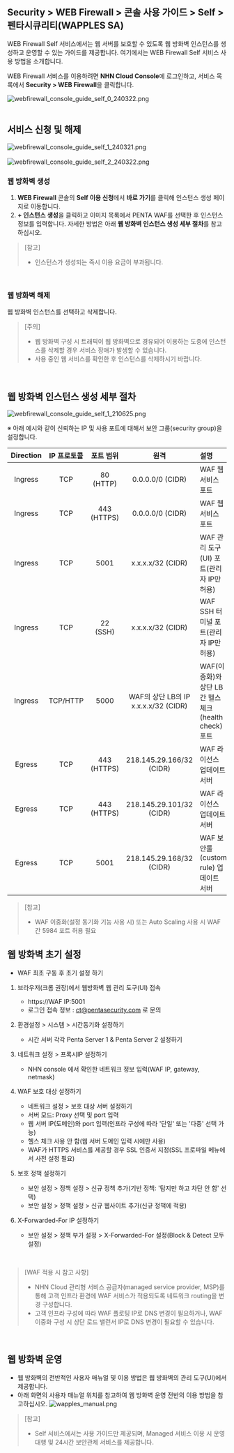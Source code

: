 ## Security > WEB Firewall > 콘솔 사용 가이드 > Self > 펜타시큐리티(WAPPLES SA)

WEB Firewall Self 서비스에서는 웹 서버를 보호할 수 있도록 웹 방화벽 인스턴스를 생성하고 운영할 수 있는 가이드를 제공합니다.
여기에서는 WEB Firewall Self 서비스 사용 방법을 소개합니다.

WEB Firewall 서비스를 이용하려면 **NHN Cloud Console**에 로그인하고, 서비스 목록에서 **Security > WEB Firewall**을 클릭합니다.

![webfirewall_console_guide_self_0_240322.png](https://kr1-api-object-storage.nhncloudservice.com/v1/AUTH_2acdfabf4efe4efc8a04c00b348110c9/cdn_origin/prod_web_firewall/Penta/webfirewall_console_guide_self_0_240322.png)
<br><br>

## 서비스 신청 및 해제

![webfirewall_console_guide_self_1_240321.png](https://kr1-api-object-storage.nhncloudservice.com/v1/AUTH_2acdfabf4efe4efc8a04c00b348110c9/cdn_origin/prod_web_firewall/Penta/webfirewall_console_guide_self_1_240321.png)
<br><br>
![webfirewall_console_guide_self_2_240322.png](https://kr1-api-object-storage.nhncloudservice.com/v1/AUTH_2acdfabf4efe4efc8a04c00b348110c9/cdn_origin/prod_web_firewall/Penta/webfirewall_console_guide_self_2_240322.png)


### 웹 방화벽 생성

1. **WEB Firewall** 콘솔의 **Self 이용 신청**에서 **바로 가기**를 클릭해 인스턴스 생성 페이지로 이동합니다.
2. **+ 인스턴스 생성**을 클릭하고 이미지 목록에서 PENTA WAF를 선택한 후 인스턴스 정보를 입력합니다. 자세한 방법은 아래 **웹 방화벽 인스턴스 생성 세부 절차**를 참고하십시오.

> [참고]
> * 인스턴스가 생성되는 즉시 이용 요금이 부과됩니다.
<br>

### 웹 방화벽 해제

웹 방화벽 인스턴스를 선택하고 삭제합니다.

> [주의]
> * 웹 방화벽 구성 시 트래픽이 웹 방화벽으로 경유되어 이용하는 도중에 인스턴스를 삭제할 경우 서비스 장애가 발생할 수 있습니다.<BR>
> * 사용 중인 웹 서비스를 확인한 후 인스턴스를 삭제하시기 바랍니다.
<br>

## 웹 방화벽 인스턴스 생성 세부 절차

![webfirewall_console_guide_self_1_210625.png](https://static.toastoven.net/prod_web_firewall/webfirewall_console_guide_self_penta_230904.png)
<br>

※ 아래 예시와 같이 신뢰하는 IP 및 사용 포트에 대해서 보안 그룹(security group)을 설정합니다.

| Direction | IP 프로토콜 | 포트 범위 | 원격 | 설명 |
| :-------: | :-----: | :---: | :---: | :--- |
| Ingress | TCP | 80 (HTTP) | 0.0.0.0/0 (CIDR) | WAF 웹 서비스 포트 |
| Ingress | TCP | 443 (HTTPS) | 0.0.0.0/0 (CIDR) | WAF 웹 서비스 포트 |
| Ingress | TCP | 5001 | x.x.x.x/32 (CIDR) | WAF 관리 도구(UI) 포트(관리자 IP만 허용) |
| Ingress | TCP | 22 (SSH) | x.x.x.x/32 (CIDR) | WAF SSH 터미널 포트(관리자 IP만 허용) |
| Ingress | TCP/HTTP | 5000 | WAF의 상단 LB의 IP<BR>x.x.x.x/32 (CIDR) | WAF(이중화)와 상단 LB간 헬스체크(health check) 포트 |
| Egress | TCP | 443 (HTTPS) | 218.145.29.166/32 (CIDR) | WAF 라이선스 업데이트 서버 
| Egress | TCP | 443 (HTTPS) | 218.145.29.101/32 (CIDR) | WAF 라이선스 업데이트 서버 |
| Egress | TCP | 5001 | 218.145.29.168/32 (CIDR) | WAF 보안룰(custom rule) 업데이트 서버 |

> [참고]
> * WAF 이중화(설정 동기화 기능 사용 시) 또는 Auto Scaling 사용 시 WAF 간 5984 포트 허용 필요

## 웹 방화벽 초기 설정

* WAF 최초 구동 후 초기 설정 하기

1. 브라우저(크롬 권장)에서 웹방화벽 웹 관리 도구(UI) 접속
    * https://WAF IP:5001
    * 로그인 접속 정보 : ct@pentasecurity.com 로 문의

2. 환경설정 > 시스템 > 시간동기화 설정하기
    * 시간 서버 각각 Penta Server 1 &  Penta Server 2 설정하기

3. 네트워크 설정 > 프록시IP 설정하기
    * NHN console 에서 확인한 네트워크 정보 입력(WAF IP, gateway, netmask)

4. WAF 보호 대상 설정하기
    * 네트워크 설정 > 보호 대상 서버 설정하기
    * 서버 모드: Proxy 선택 및 port 입력
    * 웹 서버 IP(도메인)와 port 입력(인프라 구성에 따라 '단일' 또는 '다중' 선택 가능)
    * 헬스 체크 사용 안 함(웹 서버 도메인 입력 시에만 사용)
    * WAF가 HTTPS 서비스를 제공할 경우 SSL 인증서 지정(SSL 프로파일 메뉴에서 사전 설정 필요)

5. 보호 정책 설정하기
    * 보안 설정 > 정책 설정 > 신규 정책 추가(기반 정책: '탐지만 하고 차단 안 함' 선택)
    * 보안 설정 > 정책 설정 > 신규 웹사이트 추가(신규 정책에 적용)

7. X-Forwarded-For IP 설정하기
    * 보안 설정 > 정책 부가 설정 > X-Forwarded-For 설정(Block & Detect 모두 설정)
<br>

> [WAF 적용 시 참고 사항]
> * NHN Cloud 관리형 서비스 공급자(managed service provider, MSP)를 통해 고객 인프라 환경에 WAF 서비스가 적용되도록 네트워크 routing을 변경 구성합니다.
> * 고객 인프라 구성에 따라 WAF 플로팅 IP로 DNS 변경이 필요하거나, WAF 이중화 구성 시 상단 로드 밸런서 IP로 DNS 변경이 필요할 수 있습니다.
<br>

## 웹 방화벽 운영

* 웹 방화벽의 전반적인 사용자 매뉴얼 및 이용 방법은 웹 방화벽의 관리 도구(UI)에서 제공합니다.
* 아래 화면의 사용자 매뉴얼 위치를 참고하여 웹 방화벽 운영 전반의 이용 방법을 참고하십시오.
![wapples_manual.png](https://static.toastoven.net/prod_web_firewall/wapples_manual.png)

> [참고]
> * Self 서비스에서는 사용 가이드만 제공되며, Managed 서비스 이용 시 운영 대행 및 24시간 보안관제 서비스를 제공합니다.

